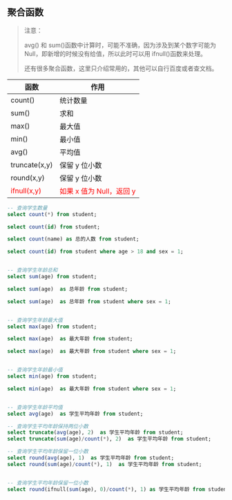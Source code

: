 ## 聚合函数

> 注意：
>
> avg() 和 sum()函数中计算时，可能不准确，因为涉及到某个数字可能为 Null，即新增的时候没有给值，所以此时可以用 ifnull()函数来处理。
>
> 还有很多聚合函数，这里只介绍常用的，其他可以自行百度或者查文档。

| 函数                               | 作用                                            |
| ---------------------------------- | ----------------------------------------------- |
| count()                            | 统计数量                                        |
| sum()                              | 求和                                            |
| max()                              | 最大值                                          |
| min()                              | 最小值                                          |
| avg()                              | 平均值                                          |
| truncate(x,y)                      | 保留 y 位小数                                   |
| round(x,y)                         | 保留 y 位小数                                   |
| <font color=red>ifnull(x,y)</font> | <font color=red>如果 x 值为 Null，返回 y</font> |

```sql
-- 查询学生数量
select count(*) from student;

select count(id) from student;

select count(name) as 总的人数 from student;

select count(id) from student where age > 18 and sex = 1;


-- 查询学生年龄总和
select sum(age) from student;

select sum(age)  as 总年龄 from student;

select sum(age)  as 总年龄 from student where sex = 1;


-- 查询学生年龄最大值
select max(age) from student;

select max(age)  as 最大年龄 from student;

select max(age)  as 最大年龄 from student where sex = 1;


-- 查询学生年龄最小值
select min(age) from student;

select min(age)  as 最大年龄 from student where sex = 1;


-- 查询学生年龄平均值
select avg(age)  as 学生平均年龄 from student;

-- 查询学生平均年龄保持两位小数
select truncate(avg(age), 2)  as 学生平均年龄 from student;
select truncate(sum(age)/count(*), 2)  as 学生平均年龄 from student;

-- 查询学生平均年龄保留一位小数
select round(avg(age), 1)  as 学生平均年龄 from student;
select round(sum(age)/count(*), 1)  as 学生平均年龄 from student;


-- 查询学生平均年龄保留一位小数
select round(ifnull(sum(age), 0)/count(*), 1) as 学生平均年龄 from student;
```
